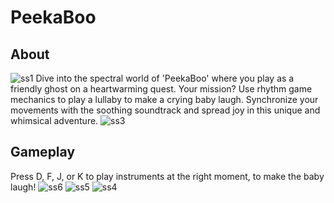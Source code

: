 # PeekaBoo
## About
![ss1](https://github.com/marekk3301/gamejam2024/assets/55376943/aac34ab0-c8ba-4165-90e9-ceef1f165748)
Dive into the spectral world of 'PeekaBoo' where you play as a friendly ghost on a heartwarming quest. Your mission? Use rhythm game mechanics to play a lullaby to make a crying baby laugh. Synchronize your movements with the soothing soundtrack and spread joy in this unique and whimsical adventure.
![ss3](https://github.com/marekk3301/gamejam2024/assets/55376943/6f91bdab-4f05-4831-b474-f35840c3e004)
## Gameplay
Press D, F, J, or K to play instruments at the right moment, to make the baby laugh!
![ss6](https://github.com/marekk3301/gamejam2024/assets/55376943/8aa00ac0-94bd-4a76-8b56-92f94157b209)
![ss5](https://github.com/marekk3301/gamejam2024/assets/55376943/eb993d7c-6ffb-4901-9665-a8ad87d53b41)
![ss4](https://github.com/marekk3301/gamejam2024/assets/55376943/7e090f28-23a6-455a-9768-912fa38d0c87)
